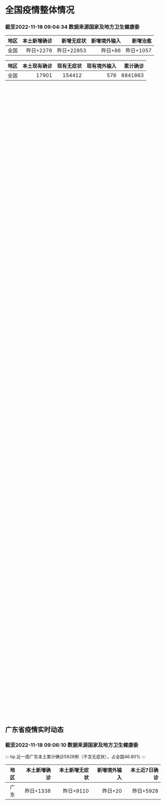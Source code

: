
# 全国疫情整体情况
### 截至2022-11-18 09:04:34 数据来源国家及地方卫生健康委

|地区|本土新增确诊|新增无症状|新增境外输入|新增治愈|
|:--:|---:|---:|---:|---:|
|全国|昨日+2276|昨日+22853|昨日+86|昨日+1057|

|地区|本土现有确诊|现有无症状|现有境外输入|累计确诊|
|:--:|---:|---:|---:|---:|
|全国|17901|154412|576|8841863|

<ChinaMap :dataList="dataList" :title="title"/>

<div id="chinaDayModify" style="width:100%;height:500px;margin-bottom:10px;"></div>
<div id="chinaAddHistoryData" style="width:100%;height:500px;margin-bottom:10px;"></div>
<div id="chinaNowHistoryData" style="width:100%;height:500px;margin-bottom:10px;"></div>
<div id="chinaTotalHistoryData" style="width:100%;height:500px;margin-bottom:10px;"></div>


## 广东省疫情实时动态
### 截至2022-11-18 09:06:10 数据来源国家及地方卫生健康委

::: tip 近一周广东本土累计确诊5928例（不含无症状），占全国46.80%
:::

|地区|本土新增确诊|本土新增无症状|新增境外输入|本土近7日确诊|
|:--:|---:|---:|---:|---:|
|广东|昨日+1338|昨日+9110|昨日+20|昨日+5928|

<div id="guangdongModify" style="width:100%;height:500px;margin-bottom:10px;"></div>
<div id="guangdongTotalHistory" style="width:100%;height:500px;margin-bottom:10px;"></div>
<div id="guangzhouModifyHistory" style="width:100%;height:500px;margin-bottom:10px;"></div>


<script>
import * as echarts from 'echarts'
export default {
  data(){
    return {
      title: '新增本土确诊',
      dataList: [{name: '台湾', value: 0, addList: []},{name: '香港', value: 0, addList: []},{name: '湖北', value: 2, addList: [{name: '武汉', num: 2},
]},{name: '上海', value: 4, addList: [{name: '松江', num: 2},
{name: '浦东', num: 1},
{name: '嘉定', num: 1},
]},{name: '吉林', value: 0, addList: []},{name: '广东', value: 1338, addList: [{name: '广州', num: 1241},
{name: '肇庆', num: 23},
{name: '东莞', num: 19},
{name: '湛江', num: 19},
{name: '深圳', num: 7},
]},{name: '海南', value: 2, addList: [{name: '海口', num: 2},
]},{name: '四川', value: 109, addList: [{name: '成都', num: 75},
{name: '外省返川人员', num: 20},
{name: '德阳', num: 8},
{name: '凉山', num: 3},
{name: '眉山', num: 1},
]},{name: '北京', value: 100, addList: [{name: '海淀', num: 39},
{name: '朝阳', num: 35},
{name: '东城', num: 7},
{name: '丰台', num: 3},
{name: '门头沟', num: 3},
]},{name: '内蒙古', value: 112, addList: [{name: '呼和浩特', num: 81},
{name: '鄂尔多斯', num: 30},
{name: '呼伦贝尔', num: 1},
]},{name: '福建', value: 10, addList: [{name: '厦门', num: 5},
{name: '龙岩', num: 3},
{name: '泉州', num: 2},
]},{name: '陕西', value: 74, addList: [{name: '榆林', num: 66},
{name: '西安', num: 3},
{name: '安康', num: 2},
{name: '渭南', num: 2},
{name: '汉中', num: 1},
]},{name: '浙江', value: 16, addList: [{name: '舟山', num: 4},
{name: '杭州', num: 3},
{name: '温州', num: 3},
{name: '湖州', num: 2},
{name: '宁波', num: 1},
]},{name: '黑龙江', value: 10, addList: [{name: '哈尔滨', num: 6},
{name: '绥化', num: 4},
]},{name: '山东', value: 10, addList: [{name: '青岛', num: 6},
{name: '济宁', num: 3},
{name: '临沂', num: 1},
]},{name: '重庆', value: 193, addList: [{name: '北碚区', num: 37},
{name: '南岸区', num: 28},
{name: '渝中区', num: 28},
{name: '巴南区', num: 17},
{name: '渝北区', num: 10},
]},{name: '云南', value: 33, addList: [{name: '昆明', num: 41},
{name: '昭通市', num: 5},
{name: '红河', num: 2},
{name: '德宏州', num: 2},
{name: '曲靖', num: 1},
]},{name: '江苏', value: 21, addList: [{name: '连云港', num: 8},
{name: '盐城', num: 8},
{name: '南京', num: 4},
{name: '泰州', num: 1},
]},{name: '天津', value: 3, addList: [{name: '未公布来源', num: 3},
]},{name: '河南', value: 108, addList: [{name: '郑州', num: 107},
{name: '漯河', num: 1},
]},{name: '广西', value: 1, addList: [{name: '未公布来源', num: 1},
]},{name: '新疆', value: 27, addList: [{name: '乌鲁木齐', num: 18},
{name: '喀什', num: 4},
{name: '克州', num: 1},
]},{name: '山西', value: 63, addList: [{name: '大同', num: 19},
{name: '太原', num: 19},
{name: '朔州', num: 10},
{name: '吕梁', num: 6},
{name: '忻州', num: 4},
]},{name: '辽宁', value: 1, addList: [{name: '沈阳', num: 1},
]},{name: '河北', value: 2, addList: [{name: '石家庄', num: 2},
]},{name: '湖南', value: 3, addList: [{name: '常德', num: 2},
{name: '郴州', num: 1},
]},{name: '安徽', value: 1, addList: [{name: '合肥', num: 1},
]},{name: '江西', value: 0, addList: []},{name: '西藏', value: 4, addList: [{name: '未公布来源', num: 4},
]},{name: '甘肃', value: 5, addList: [{name: '兰州', num: 5},
]},{name: '贵州', value: 18, addList: [{name: '遵义', num: 10},
{name: '毕节', num: 4},
{name: '贵阳', num: 2},
{name: '黔东南州', num: 1},
{name: '黔南州', num: 1},
]},{name: '澳门', value: 0, addList: []},{name: '青海', value: 6, addList: [{name: '西宁', num: 6},
]},{name: '宁夏', value: 0, addList: []},{name: '南海诸岛', value: 0, addList: []}]
    }
  },
  mounted () {
    const themeObj = {"color":["#2ec7c9","#b6a2de","#5ab1ef","#ffb980","#d87a80","#8d98b3","#e5cf0d","#97b552","#95706d","#dc69aa","#07a2a4","#9a7fd1","#588dd5","#f5994e","#c05050","#59678c","#c9ab00","#7eb00a","#6f5553","#c14089"],"backgroundColor":"rgba(0,0,0,0)","textStyle":{},"title":{"textStyle":{"color":"#008acd"},"subtextStyle":{"color":"#aaaaaa"}},"line":{"itemStyle":{"borderWidth":1},"lineStyle":{"width":2},"symbolSize":3,"symbol":"emptyCircle","smooth":true},"radar":{"itemStyle":{"borderWidth":1},"lineStyle":{"width":2},"symbolSize":3,"symbol":"emptyCircle","smooth":true},"bar":{"itemStyle":{"barBorderWidth":0,"barBorderColor":"#ccc"}},"pie":{"itemStyle":{"borderWidth":0,"borderColor":"#ccc"}},"scatter":{"itemStyle":{"borderWidth":0,"borderColor":"#ccc"}},"boxplot":{"itemStyle":{"borderWidth":0,"borderColor":"#ccc"}},"parallel":{"itemStyle":{"borderWidth":0,"borderColor":"#ccc"}},"sankey":{"itemStyle":{"borderWidth":0,"borderColor":"#ccc"}},"funnel":{"itemStyle":{"borderWidth":0,"borderColor":"#ccc"}},"gauge":{"itemStyle":{"borderWidth":0,"borderColor":"#ccc"}},"candlestick":{"itemStyle":{"color":"#d87a80","color0":"#2ec7c9","borderColor":"#d87a80","borderColor0":"#2ec7c9","borderWidth":1}},"graph":{"itemStyle":{"borderWidth":0,"borderColor":"#ccc"},"lineStyle":{"width":1,"color":"#aaaaaa"},"symbolSize":3,"symbol":"emptyCircle","smooth":true,"color":["#2ec7c9","#b6a2de","#5ab1ef","#ffb980","#d87a80","#8d98b3","#e5cf0d","#97b552","#95706d","#dc69aa","#07a2a4","#9a7fd1","#588dd5","#f5994e","#c05050","#59678c","#c9ab00","#7eb00a","#6f5553","#c14089"],"label":{"color":"#eeeeee"}},"map":{"itemStyle":{"areaColor":"#dddddd","borderColor":"#eeeeee","borderWidth":0.5},"label":{"color":"#d87a80"},"emphasis":{"itemStyle":{"areaColor":"rgba(254,153,78,1)","borderColor":"#444","borderWidth":1},"label":{"color":"rgb(100,0,0)"}}},"geo":{"itemStyle":{"areaColor":"#dddddd","borderColor":"#eeeeee","borderWidth":0.5},"label":{"color":"#d87a80"},"emphasis":{"itemStyle":{"areaColor":"rgba(254,153,78,1)","borderColor":"#444","borderWidth":1},"label":{"color":"rgb(100,0,0)"}}},"categoryAxis":{"axisLine":{"show":true,"lineStyle":{"color":"#008acd"}},"axisTick":{"show":true,"lineStyle":{"color":"#333"}},"axisLabel":{"show":true,"color":"#333"},"splitLine":{"show":false,"lineStyle":{"color":["#eee"]}},"splitArea":{"show":false,"areaStyle":{"color":["rgba(250,250,250,0.3)","rgba(200,200,200,0.3)"]}}},"valueAxis":{"axisLine":{"show":true,"lineStyle":{"color":"#008acd"}},"axisTick":{"show":true,"lineStyle":{"color":"#333"}},"axisLabel":{"show":true,"color":"#333"},"splitLine":{"show":true,"lineStyle":{"color":["#eee"]}},"splitArea":{"show":true,"areaStyle":{"color":["rgba(250,250,250,0.3)","rgba(200,200,200,0.3)"]}}},"logAxis":{"axisLine":{"show":true,"lineStyle":{"color":"#008acd"}},"axisTick":{"show":true,"lineStyle":{"color":"#333"}},"axisLabel":{"show":true,"color":"#333"},"splitLine":{"show":true,"lineStyle":{"color":["#eee"]}},"splitArea":{"show":true,"areaStyle":{"color":["rgba(250,250,250,0.3)","rgba(200,200,200,0.3)"]}}},"timeAxis":{"axisLine":{"show":true,"lineStyle":{"color":"#008acd"}},"axisTick":{"show":true,"lineStyle":{"color":"#333"}},"axisLabel":{"show":true,"color":"#333"},"splitLine":{"show":true,"lineStyle":{"color":["#eee"]}},"splitArea":{"show":false,"areaStyle":{"color":["rgba(250,250,250,0.3)","rgba(200,200,200,0.3)"]}}},"toolbox":{"iconStyle":{"borderColor":"#2ec7c9"},"emphasis":{"iconStyle":{"borderColor":"#18a4a6"}}},"legend":{"textStyle":{"color":"#333333"}},"tooltip":{"axisPointer":{"lineStyle":{"color":"#008acd","width":"1"},"crossStyle":{"color":"#008acd","width":"1"}}},"timeline":{"lineStyle":{"color":"#008acd","width":1},"itemStyle":{"color":"#008acd","borderWidth":1},"controlStyle":{"color":"#008acd","borderColor":"#008acd","borderWidth":0.5},"checkpointStyle":{"color":"#2ec7c9","borderColor":"#2ec7c9"},"label":{"color":"#008acd"},"emphasis":{"itemStyle":{"color":"#a9334c"},"controlStyle":{"color":"#008acd","borderColor":"#008acd","borderWidth":0.5},"label":{"color":"#008acd"}}},"visualMap":{"color":["#5ab1ef","#e0ffff"]},"dataZoom":{"backgroundColor":"rgba(47,69,84,0)","dataBackgroundColor":"#efefff","fillerColor":"rgba(182,162,222,0.2)","handleColor":"#008acd","handleSize":"100%","textStyle":{"color":"#333333"}},"markPoint":{"label":{"color":"#eeeeee"},"emphasis":{"label":{"color":"#eeeeee"}}}}

    echarts.registerTheme('dark', (themeObj))

    this.chartChDay = echarts.init(document.getElementById("chinaDayModify"), "dark")
,this.chartChAdd = echarts.init(document.getElementById("chinaAddHistoryData"), "dark")
,this.chartChNow = echarts.init(document.getElementById("chinaNowHistoryData"), "dark")
,this.chartChTotal = echarts.init(document.getElementById("chinaTotalHistoryData"), "dark")
,this.chartGdMod = echarts.init(document.getElementById("guangdongModify"), "dark")
,this.chartGdTotal = echarts.init(document.getElementById("guangdongTotalHistory"), "dark")
,this.chartGzMod = echarts.init(document.getElementById("guangzhouModifyHistory"), "dark")


    const option_gd_mod = {
      title: {
        text: '广东疫情新增趋势（人）'
      },
      tooltip: {
        trigger: 'axis',
        axisPointer: {
          type: 'cross',
          label: {
            backgroundColor: '#6a7985'
          }
        }
      },
      legend: {
        top: 20,
        data: [{name: '本土新增确诊',icon: 'rect'}, {name: '本土新增无症状',icon: 'rect'},{name: '新增境外输入',icon: 'rect'}]
      },
      grid: {
        left: '3%',
        right: '4%',
        bottom: '3%',
        containLabel: true
      },
      toolbox: {
        feature: {
          saveAsImage: {}
        }
      },
      xAxis: {
        type: 'category',
        boundaryGap: false,
        data: ["09.20","09.21","09.22","09.23","09.24","09.25","09.26","09.27","09.28","09.29","09.30","10.01","10.02","10.03","10.04","10.05","10.06","10.07","10.08","10.09","10.10","10.11","10.12","10.13","10.14","10.15","10.16","10.17","10.18","10.19","10.20","10.21","10.22","10.23","10.24","10.25","10.26","10.27","10.28","10.29","10.30","10.31","11.01","11.02","11.03","11.04","11.05","11.06","11.07","11.08","11.09","11.10","11.11","11.12","11.13","11.14","11.15","11.16","11.17",]
      },
      yAxis: {
        type: 'value'
      },
      series: [
        {
          name: '本土新增确诊',
          type: 'line',
          areaStyle: {},
          emphasis: {
            focus: 'series'
          },
          data: [3,1,2,5,6,7,12,4,18,16,22,17,19,27,34,37,41,47,34,31,38,43,36,53,60,35,23,36,50,26,27,19,32,23,33,45,15,27,63,83,291,242,125,103,195,219,252,224,319,592,500,546,760,727,707,586,564,1246,1338,]
        },
        {
          name: '本土新增无症状',
          type: 'line',
          areaStyle: {},
          emphasis: {
            focus: 'series'
          },
          data: [2,2,4,0,0,5,5,2,5,15,21,10,24,16,24,27,34,27,21,24,25,11,17,21,29,29,38,61,48,58,62,74,59,70,62,67,84,88,136,195,468,458,298,356,470,669,1330,1882,2330,2611,2507,2461,2996,3541,3941,5047,6215,8576,9110,]
        },
        {
          name: '新增境外输入',
          type: 'line',
          areaStyle: {},
          emphasis: {
            focus: 'series'
          },
          data: [12,13,14,15,12,19,14,15,21,15,11,29,11,19,18,19,27,10,14,27,27,14,17,15,24,18,18,11,12,14,25,17,9,19,12,6,5,11,14,14,8,7,10,12,13,9,21,10,12,16,14,23,9,15,19,19,24,10,20,]
        }
      ]
    };

    const option_gd_total = {
      title: {
        text: '广东疫情概览（人）'
      },
      tooltip: {
        trigger: 'axis',
        axisPointer: {
          type: 'cross',
          label: {
            backgroundColor: '#6a7985'
          }
        }
      },
      legend: {
        top: 20,
        data: [{name: '累计确诊',icon: 'rect'},{name: '累计治愈',icon: 'rect'}]
      },
      grid: {
        left: '3%',
        right: '4%',
        bottom: '3%',
        containLabel: true
      },
      toolbox: {
        feature: {
          saveAsImage: {}
        }
      },
      xAxis: {
        type: 'category',
        boundaryGap: false,
        data: ["09.20","09.21","09.22","09.23","09.24","09.25","09.26","09.27","09.28","09.29","09.30","10.01","10.02","10.03","10.04","10.05","10.06","10.07","10.08","10.09","10.10","10.11","10.12","10.13","10.14","10.15","10.16","10.17","10.18","10.19","10.20","10.21","10.22","10.23","10.24","10.25","10.26","10.27","10.28","10.29","10.30","10.31","11.01","11.02","11.03","11.04","11.05","11.06","11.07","11.08","11.09","11.10","11.11","11.12","11.13","11.14","11.15","11.16","11.17",]
      },
      yAxis: {
        type: 'value'
      },
      series: [
        {
          name: '累计确诊',
          type: 'line',
          areaStyle: {},
          emphasis: {
            focus: 'series'
          },
          data: [9813,9827,9843,9863,9881,9905,9931,9950,9991,10022,10055,10101,10131,10177,10229,10285,10353,10410,10458,10516,10581,10638,10691,10759,10843,10896,10947,10994,11056,11106,11138,11174,11215,11257,11302,11353,11373,11411,11488,11585,11884,12133,12268,12383,12591,12819,13092,13336,13657,14264,14779,15348,16117,16859,17585,18190,18778,20034,21392,]
        },
        {
          name: '累计治愈',
          type: 'line',
          areaStyle: {},
          emphasis: {
            focus: 'series'
          },
          data: [9140,9140,9529,9529,9529,9529,9529,9529,9529,9529,9529,9529,9529,9529,9529,9529,9877,9877,9877,9972,10007,10048,10091,10127,10127,10127,10178,10239,10298,10298,10298,10298,10298,10298,10298,10298,10298,10298,10298,10298,10298,10298,10298,10298,10298,10298,10298,10298,10298,11470,11470,11470,11470,11470,11470,11470,11470,11470,11470,]
        }
      ]
    };

    const option_gz_mod = {
      title: {
        text: '广州疫情新增趋势（人）'
      },
      tooltip: {
        trigger: 'axis',
        axisPointer: {
          type: 'cross',
          label: {
            backgroundColor: '#6a7985'
          }
        }
      },
      legend: {
        top: 20,
        data: [{name: '本土新增确诊',icon: 'rect'},{name: '本土新增无症状',icon: 'rect'}]
      },
      grid: {
        left: '3%',
        right: '4%',
        bottom: '3%',
        containLabel: true
      },
      toolbox: {
        feature: {
          saveAsImage: {}
        }
      },
      xAxis: {
        type: 'category',
        boundaryGap: false,
        data: ["0920","0921","0922","0923","0924","0925","0926","0927","0928","0929","0930","1001","1002","1003","1004","1005","1006","1007","1008","1009","1010","1011","1012","1013","1014","1015","1016","1017","1018","1019","1020","1021","1022","1023","1024","1025","1026","1027","1028","1029","1030","1031","1101","1102","1103","1104","1105","1106","1107","1108","1109","1110","1111","1112","1113","1114","1115","1116","1117",]
      },
      yAxis: {
        type: 'value'
      },
      series: [
        {
          name: '本土新增确诊',
          type: 'line',
          areaStyle: {},
          emphasis: {
            focus: 'series'
          },
          data: [0,0,1,4,5,2,2,0,1,1,2,0,5,10,12,14,21,17,18,5,13,6,10,25,23,20,3,16,22,6,10,12,18,16,22,27,11,19,54,66,232,190,85,83,149,168,183,158,232,478,423,466,694,662,656,552,509,1189,1241,]
        },
        {
          name: '本土新增无症状',
          type: 'line',
          areaStyle: {},
          emphasis: {
            focus: 'series'
          },
          data: [1,2,4,0,0,0,1,1,0,2,0,0,3,7,5,13,8,12,9,15,1,2,7,3,8,16,27,43,31,44,46,46,39,53,43,46,39,46,85,125,295,289,253,323,430,635,1259,1813,2263,2546,2430,2358,2921,3464,3876,4977,6138,8486,8989,]
        }
      ]
    };

    const option_ch_day  = {
      series: [
        {
          type: 'treemap',
          data: [
            {
              name: '本土新增确诊昨日+2276',
              value: 2276,
            },
            {
              name: '新增无症状昨日+22853',
              value: 22853,
            },
            {
              name: '新增境外输入昨日+86',
              value: 86,
            },
            {
              name: '新增治愈昨日+1057',
              value: 1057,
            },
          ]
        }
      ]
    };

    const option_ch_add = {
      title: {
        text: '新增疫情整体走势'
      },
      tooltip: {
        trigger: 'axis',
        axisPointer: {
          type: 'cross',
          label: {
            backgroundColor: '#6a7985'
          }
        }
      },
      legend: {
        top: 20,
        data: [{name: '本土确诊',icon: 'rect'}, {name: '无症状感染',icon: 'rect'},{name: '新增境外输入',icon: 'rect'}]
      },
      grid: {
        left: '3%',
        right: '4%',
        bottom: '3%',
        containLabel: true
      },
      toolbox: {
        feature: {
          saveAsImage: {}
        }
      },
      xAxis: {
        type: 'category',
        boundaryGap: false,
        data: ["09.18","09.19","09.20","09.21","09.22","09.23","09.24","09.25","09.26","09.27","09.28","09.29","09.30","10.01","10.02","10.03","10.04","10.05","10.06","10.07","10.08","10.09","10.10","10.11","10.12","10.13","10.14","10.15","10.16","10.17","10.18","10.19","10.20","10.21","10.22","10.23","10.24","10.25","10.26","10.27","10.28","10.29","10.30","10.31","11.01","11.02","11.03","11.04","11.05","11.06","11.07","11.08","11.09","11.10","11.11","11.12","11.13","11.14","11.15","11.16","11.17",]
      },
      yAxis: {
        type: 'value'
      },
      series: [
        {
          name: '本土确诊',
          type: 'line',
          areaStyle: {},
          emphasis: {
            focus: 'series'
          },
          data: [92,104,123,114,121,129,159,235,173,119,106,97,106,116,189,250,223,183,216,447,441,373,427,374,322,249,291,174,182,208,204,164,158,159,155,173,205,297,193,214,324,353,479,498,409,531,704,596,526,535,843,1294,1133,1150,1452,1675,1747,1621,1568,2328,2276,]
        },
        {
          name: '无症状感染',
          type: 'line',
          areaStyle: {},
          emphasis: {
            focus: 'series'
          },
          data: [715,525,485,512,627,624,601,597,636,625,526,625,549,432,466,626,747,1005,1267,1301,1307,1566,1662,1386,1154,1010,900,668,534,587,630,643,638,658,683,751,875,944,924,1123,1153,1566,2220,2221,2346,2669,3167,3063,3894,4961,6632,6882,7691,9385,10351,13086,14325,16151,18491,20804,22853,]
        },
        {
          name: '新增境外输入',
          type: 'line',
          areaStyle: {},
          emphasis: {
            focus: 'series'
          },
          data: [55,48,43,51,54,59,58,60,72,75,64,59,66,63,51,57,50,46,72,54,62,61,64,43,50,64,70,70,63,42,43,47,56,56,52,48,41,41,38,48,53,48,42,49,56,50,53,61,62,34,47,52,52,59,52,36,47,40,55,60,86,]
        }
      ]
    };

    const option_ch_now = {
      title: {
        text: '现有疫情整体走势'
      },
      tooltip: {
        trigger: 'axis',
        axisPointer: {
          type: 'cross',
          label: {
            backgroundColor: '#6a7985'
          }
        }
      },
      legend: {
        top: 20,
        data: [{name: '本土确诊',icon: 'rect'}, {name: '无症状感染',icon: 'rect'},{name: '新增境外输入',icon: 'rect'}]
      },
      grid: {
        left: '3%',
        right: '4%',
        bottom: '3%',
        containLabel: true
      },
      toolbox: {
        feature: {
          saveAsImage: {}
        }
      },
      xAxis: {
        type: 'category',
        boundaryGap: false,
        data: ["09.18","09.19","09.20","09.21","09.22","09.23","09.24","09.25","09.26","09.27","09.28","09.29","09.30","10.01","10.02","10.03","10.04","10.05","10.06","10.07","10.08","10.09","10.10","10.11","10.12","10.13","10.14","10.15","10.16","10.17","10.18","10.19","10.20","10.21","10.22","10.23","10.24","10.25","10.26","10.27","10.28","10.29","10.30","10.31","11.01","11.02","11.03","11.04","11.05","11.06","11.07","11.08","11.09","11.10","11.11","11.12","11.13","11.14","11.15","11.16","11.17",]
      },
      yAxis: {
        type: 'value'
      },
      series: [
        {
          name: '本土确诊',
          type: 'line',
          areaStyle: {},
          emphasis: {
            focus: 'series'
          },
          data: [3070,2881,2726,2606,2494,2477,2395,2404,2381,2378,2365,2359,2301,2314,2306,2341,2261,2263,2329,2666,2977,3240,3460,3637,3779,3824,3906,3854,3808,3777,3677,3595,3529,3362,3245,3179,3062,3127,3104,3107,3252,3440,3751,4101,4324,4641,5070,5473,5792,6113,6742,7801,8635,9385,10387,11647,12855,13935,14820,16631,17901,]
        },
        {
          name: '无症状感染',
          type: 'line',
          areaStyle: {},
          emphasis: {
            focus: 'series'
          },
          data: [576,577,571,577,564,563,552,558,585,613,632,610,608,631,623,629,615,620,628,633,641,646,644,623,618,632,657,650,655,636,635,623,624,624,629,605,592,578,562,551,549,547,527,537,530,523,527,530,532,504,502,512,520,530,532,528,534,538,525,541,576,]
        },
        {
          name: '新增境外输入',
          type: 'line',
          areaStyle: {},
          emphasis: {
            focus: 'series'
          },
          data: [17213,16241,14762,14010,13518,11627,11277,10573,10414,10373,10105,9829,9770,9618,8814,8449,8109,8069,8744,9419,10193,11206,11944,12805,13455,13998,14442,14606,14679,14750,14715,14774,14658,14360,14193,14094,14026,14399,14475,14817,15140,15931,17538,19036,20631,22423,24734,26924,30018,34158,39861,45493,51292,59141,67715,79170,91603,105362,120524,136643,154412,]
        }
      ]
    };

    const option_ch_total = {
      title: {
        text: '累计疫情整体走势'
      },
      tooltip: {
        trigger: 'axis',
        axisPointer: {
          type: 'cross',
          label: {
            backgroundColor: '#6a7985'
          }
        }
      },
      legend: {
        top: 20,
        data: [{name: '确诊(含港澳台)', con: 'rect'}, {name: '死亡(含港澳台)',icon: 'rect'}]
      },
      grid: {
        left: '3%',
        right: '4%',
        bottom: '3%',
        containLabel: true
      },
      toolbox: {
        feature: {
          saveAsImage: {}
        }
      },
      xAxis: {
        type: 'category',
        boundaryGap: false,
        data: ["09.18","09.19","09.20","09.21","09.22","09.23","09.24","09.25","09.26","09.27","09.28","09.29","09.30","10.01","10.02","10.03","10.04","10.05","10.06","10.07","10.08","10.09","10.10","10.11","10.12","10.13","10.14","10.15","10.16","10.17","10.18","10.19","10.20","10.21","10.22","10.23","10.24","10.25","10.26","10.27","10.28","10.29","10.30","10.31","11.01","11.02","11.03","11.04","11.05","11.06","11.07","11.08","11.09","11.10","11.11","11.12","11.13","11.14","11.15","11.16","11.17",]
      },
      yAxis: {
        type: 'value'
      },
      series: [
        {
          name: '确诊(含港澳台)',
          type: 'line',
          areaStyle: {},
          emphasis: {
            focus: 'series'
          },
          data: [6626392,6655661,6701113,6748819,6792066,6833790,6872895,6912675,6942179,6988610,7037863,7083359,7127469,7171159,7215114,7249310,7299603,7355347,7402656,7454504,7499946,7499946,7578751,7621171,7621171,7621171,7778306,7822739,7865269,7895059,7895059,7895059,8026778,8064765,8101522,8137786,8137786,8137786,8246496,8283181,8318921,8352484,8385213,8409023,8444367,8478830,8510115,8538758,8565587,8591083,8609153,8635852,8662662,8686925,8709454,8731122,8752310,8771347,8792321,8818365,8841863,]
        },
        {
          name: '死亡(含港澳台)',
          type: 'line',
          areaStyle: {},
          emphasis: {
            focus: 'series'
          },
          data: [25671,25712,25744,25792,25868,26074,26132,26176,26244,26278,26330,26388,26446,26500,26568,26609,21422,26706,26769,26823,26823,26823,26823,26823,26823,26823,26823,26823,26823,26823,26823,26823,26823,26823,26823,26823,26823,26823,26823,26823,26823,26823,26823,26823,26823,26823,26823,26823,26823,26823,28900,28939,28939,28939,28939,28939,28939,28939,28939,28939,28939,]
        }
      ]
    };

    this.chartGdMod.setOption(option_gd_mod);
    this.chartGdTotal.setOption(option_gd_total);
    this.chartGzMod.setOption(option_gz_mod);
    this.chartChDay.setOption(option_ch_day);
    this.chartChAdd.setOption(option_ch_add);
    this.chartChNow.setOption(option_ch_now);
    this.chartChTotal.setOption(option_ch_total);

    window.onresize = () => {
      this.chartGdMod.resize()
      this.chartGdTotal.resize()
      this.chartGzMod.resize()
      this.chartChDay.resize()
      this.chartChAdd.resize()
      this.chartChNow.resize()
      this.chartChTotal.resize()
    }
  }
}
</script>

## 广东省各地区疫情情况

::: danger 247个中高风险地区
:::

|地区|本土新增确诊|本土新增无症状|本土近7日确诊|中高风险地区|
|:--:|---:|---:|---:|---:|
|广州|+1241|+8989|+5503|+113|
|肇庆|+23|+13|+53|+12|
|东莞|+19|+32|+51|+32|
|湛江|+19|+9|+26|+13|
|佛山|+7|+26|+15|0|
|深圳|+7|+5|+32|+6|
|阳江|+5|+2|+16|+13|
|茂名|+5|0|+98|+7|
|惠州|+4|0|+9|+9|
|韶关|+3|+1|+14|+3|
|清远|+1|+2|+64|+2|
|江门|+1|+2|+2|+10|
|汕头|+1|0|+22|0|
|中山|+1|0|+7|+11|
|云浮|+1|0|+1|0|
|揭阳|0|+16|0|+2|
|珠海|0|+10|+12|+10|
|梅州|0|+2|0|+2|
|潮州|0|+1|+1|+2|
|河源|0|0|+2|0|
|汕尾|0|0|0|0|


## 广东疫情热点动态

  
### 11-18 10:09
::: tip 广州疾控：部分区域前期聚集性疫情已经逐步得到控制
11月17日17时，广州市人民政府新闻办公室召开广州市疫情防控新闻发布会（2022年总第126场）。据广州市卫生健康委副主任、新闻发言人张屹介绍，11月16日0至24时，广州市新增8761例新冠病毒本...

广东台触电新闻

[阅读全文](https://view.inews.qq.com/a/20221118A01Y9E00?uid=101705948131&chlid=_qqnews_custom_search_pictext#)
:::

### 11-18 09:48
::: tip 11月18日广州多区开展核酸检测“应检尽检”
广州越秀、海珠、荔湾、天河、白云、黄埔、花都、番禺等多区发布关于11月18日开展核酸检测“应检尽检”的通告，详情如下：
越秀区
▼
越秀区关于11月18日开展核酸检测“应检尽检”的通知
因疫情防控需要...

南方都市报

[阅读全文](https://view.inews.qq.com/a/20221118A01PPR00?uid=101705948131&chlid=_qqnews_custom_search_pictext#)
:::

### 11-18 09:25
::: tip 斗门区疫情防控指挥部：出入公共场所，必须规范佩戴口罩！
南都讯  11月18日凌晨，珠海市斗门区新型冠状病毒肺炎疫情防控指挥部发布《关于进一步加强全区社会面疫情防控工作的通告》，通告中提到，全区所有人员出入公共场所，必须规范佩戴口罩。通告全文如下：鉴于当前...

信息来源：南方都市报

[阅读全文](https://h5.baike.qq.com/mobile/landing.html?docid=20221118A01I6P00&isNews=1&adtag=wxjk.yqssc.yqdt)
:::

### 11-18 09:18
::: tip 11月17日0-24时，珠海新增本土无症状感染者10例，详情公布
来源：健康珠海珠海市疫情相关信息报告（11月17日0-24时）11月17日0-24时，珠海新增本土新冠病毒无症状感染者10例（其中7例已通报），详情如下：无症状感染者1：女，36岁，住香洲区南屏镇华发...

信息来源：环球网

[阅读全文](https://h5.baike.qq.com/mobile/landing.html?docid=20221118A01G7P00&isNews=1&adtag=wxjk.yqssc.yqdt)
:::

### 11-18 09:07
::: tip 今早，深圳2家医院发布停诊通知！
 最新消息！



今天（18日）

深圳2家医院发布重要通知

这些服务暂停



图片


今天（18日）08：51

深圳大学第一附属医院

发布公告

即刻起（福田区笋岗西路3002号）

暂...

深圳大件事

[阅读全文](https://mp.weixin.qq.com/s?__biz=MzA4NTczOTMzMQ==&mid=2651398652&idx=2&sn=dd0130810dda55385fb4b25c3f02d4d7&chksm=842ed3d0b3595ac69830e38e21081e9eab11aef302a988ae9aa7a0d324ebd764bfc56cc22fb3&mpshare=1&scene=1&srcid=1118wwC8vfI7UnCiIn4WmfOY&sharer_sharetime=1668736775761&sharer_shareid=cf6417681f1ab593d86f6816cedb531b&version=4.0.19.6020&platform=win#rd)
:::

### 11-18 09:04
::: tip 刚刚通报！广州多区最新通告
广东省卫健委获悉，11月17日0-24时，广东省新增本土确诊病例321例（广州255例，深圳7例，佛山4例，韶关1例，惠州4例，中山1例，江门1例，阳江5例，湛江19例，肇庆22例，清远1例，云浮1例...

羊城晚报

[阅读全文](https://view.inews.qq.com/a/20221118A01DD600?uid=101705948131&chlid=_qqnews_custom_search_pictext#)
:::

### 11-18 08:52
::: tip 11月17日，深圳新增7例确诊病例和5例无症状感染者
来源：深圳卫健委11月17日0-24时，深圳新增7例新冠肺炎确诊病例和5例新冠病毒无症状感染者。其中，在集中隔离观察人员中发现5例，在居家隔离医学观察人员中发现2例，在闭环管理的重点人员筛查中发现2例...

信息来源：环球网

[阅读全文](https://h5.baike.qq.com/mobile/landing.html?docid=20221118A017I500&isNews=1&adtag=wxjk.yqssc.yqdt)
:::

### 11-18 06:02
::: tip 17日，湛江坡头发现1例新冠肺炎阳性感染者，风险区域划定！
关于坡头区新增一例新冠肺炎阳性感染者的通告2022年11月17日，坡头区发现1例新冠肺炎阳性感染者。目前，对甄别出的密接人员均已落实管控，相关场所已全面消毒。现将有关个案主要行程轨迹公布如下：新增阳性...

信息来源：南方PLUS

[阅读全文](https://h5.baike.qq.com/mobile/landing.html?docid=20221118A00EPI00&isNews=1&adtag=wxjk.yqssc.yqdt)
:::

### 11-18 00:09
::: tip 阳江市江城区发布关于开展核酸检测的通告
阳江市江城区关于开展核酸检测的通告广大居民群众：为进一步做好江城区新冠肺炎疫情防控工作，更好地服务辖区内居民群众，及时排查风险隐患，经江城区新冠肺炎疫情防控指挥部研究，定于11月18日继续在全区开展免...

信息来源：南方PLUS

[阅读全文](https://h5.baike.qq.com/mobile/landing.html?docid=20221118A004AG00&isNews=1&adtag=wxjk.yqssc.yqdt)
:::

### 11-17 23:55
::: tip 广州白云：11月18日开展核酸检测“应检尽检”
文/羊城晚报全媒体记者 符畅11月17日，广州市白云区新冠肺炎防控指挥办新冠病毒检测工作专班发布关于11月18日开展核酸检测“应检尽检”的通知，全文如下：白云区广大市民朋友：疫情防控，人人有责！根据新...

信息来源：羊城派

[阅读全文](https://h5.baike.qq.com/mobile/landing.html?docid=20221117A0AIG300&isNews=1&adtag=wxjk.yqssc.yqdt)
:::


## 广州疫情热点动态

  
### 11-18 10:09
::: tip 广州疾控：部分区域前期聚集性疫情已经逐步得到控制
11月17日17时，广州市人民政府新闻办公室召开广州市疫情防控新闻发布会（2022年总第126场）。据广州市卫生健康委副主任、新闻发言人张屹介绍，11月16日0至24时，广州市新增8761例新冠病毒本...

广东台触电新闻

[阅读全文](https://view.inews.qq.com/a/20221118A01Y9E00?uid=101705948131&chlid=_qqnews_custom_search_pictext#)
:::

### 11-18 09:48
::: tip 11月18日广州多区开展核酸检测“应检尽检”
广州越秀、海珠、荔湾、天河、白云、黄埔、花都、番禺等多区发布关于11月18日开展核酸检测“应检尽检”的通告，详情如下：
越秀区
▼
越秀区关于11月18日开展核酸检测“应检尽检”的通知
因疫情防控需要...

南方都市报

[阅读全文](https://view.inews.qq.com/a/20221118A01PPR00?uid=101705948131&chlid=_qqnews_custom_search_pictext#)
:::

### 11-18 09:04
::: tip 刚刚通报！广州多区最新通告
广东省卫健委获悉，11月17日0-24时，广东省新增本土确诊病例321例（广州255例，深圳7例，佛山4例，韶关1例，惠州4例，中山1例，江门1例，阳江5例，湛江19例，肇庆22例，清远1例，云浮1例...

羊城晚报

[阅读全文](https://view.inews.qq.com/a/20221118A01DD600?uid=101705948131&chlid=_qqnews_custom_search_pictext#)
:::

### 11-18 09:25
::: tip 斗门区疫情防控指挥部：出入公共场所，必须规范佩戴口罩！
南都讯  11月18日凌晨，珠海市斗门区新型冠状病毒肺炎疫情防控指挥部发布《关于进一步加强全区社会面疫情防控工作的通告》，通告中提到，全区所有人员出入公共场所，必须规范佩戴口罩。通告全文如下：鉴于当前...

信息来源：南方都市报

[阅读全文](https://h5.baike.qq.com/mobile/landing.html?docid=20221118A01I6P00&isNews=1&adtag=wxjk.yqssc.yqdt)
:::

### 11-18 09:18
::: tip 11月17日0-24时，珠海新增本土无症状感染者10例，详情公布
来源：健康珠海珠海市疫情相关信息报告（11月17日0-24时）11月17日0-24时，珠海新增本土新冠病毒无症状感染者10例（其中7例已通报），详情如下：无症状感染者1：女，36岁，住香洲区南屏镇华发...

信息来源：环球网

[阅读全文](https://h5.baike.qq.com/mobile/landing.html?docid=20221118A01G7P00&isNews=1&adtag=wxjk.yqssc.yqdt)
:::

### 11-18 09:07
::: tip 今早，深圳2家医院发布停诊通知！
 最新消息！



今天（18日）

深圳2家医院发布重要通知

这些服务暂停



图片


今天（18日）08：51

深圳大学第一附属医院

发布公告

即刻起（福田区笋岗西路3002号）

暂...

深圳大件事

[阅读全文](https://mp.weixin.qq.com/s?__biz=MzA4NTczOTMzMQ==&mid=2651398652&idx=2&sn=dd0130810dda55385fb4b25c3f02d4d7&chksm=842ed3d0b3595ac69830e38e21081e9eab11aef302a988ae9aa7a0d324ebd764bfc56cc22fb3&mpshare=1&scene=1&srcid=1118wwC8vfI7UnCiIn4WmfOY&sharer_sharetime=1668736775761&sharer_shareid=cf6417681f1ab593d86f6816cedb531b&version=4.0.19.6020&platform=win#rd)
:::

### 11-18 08:52
::: tip 11月17日，深圳新增7例确诊病例和5例无症状感染者
来源：深圳卫健委11月17日0-24时，深圳新增7例新冠肺炎确诊病例和5例新冠病毒无症状感染者。其中，在集中隔离观察人员中发现5例，在居家隔离医学观察人员中发现2例，在闭环管理的重点人员筛查中发现2例...

信息来源：环球网

[阅读全文](https://h5.baike.qq.com/mobile/landing.html?docid=20221118A017I500&isNews=1&adtag=wxjk.yqssc.yqdt)
:::

### 11-18 06:02
::: tip 17日，湛江坡头发现1例新冠肺炎阳性感染者，风险区域划定！
关于坡头区新增一例新冠肺炎阳性感染者的通告2022年11月17日，坡头区发现1例新冠肺炎阳性感染者。目前，对甄别出的密接人员均已落实管控，相关场所已全面消毒。现将有关个案主要行程轨迹公布如下：新增阳性...

信息来源：南方PLUS

[阅读全文](https://h5.baike.qq.com/mobile/landing.html?docid=20221118A00EPI00&isNews=1&adtag=wxjk.yqssc.yqdt)
:::

### 11-18 00:09
::: tip 阳江市江城区发布关于开展核酸检测的通告
阳江市江城区关于开展核酸检测的通告广大居民群众：为进一步做好江城区新冠肺炎疫情防控工作，更好地服务辖区内居民群众，及时排查风险隐患，经江城区新冠肺炎疫情防控指挥部研究，定于11月18日继续在全区开展免...

信息来源：南方PLUS

[阅读全文](https://h5.baike.qq.com/mobile/landing.html?docid=20221118A004AG00&isNews=1&adtag=wxjk.yqssc.yqdt)
:::

### 11-17 23:55
::: tip 广州白云：11月18日开展核酸检测“应检尽检”
文/羊城晚报全媒体记者 符畅11月17日，广州市白云区新冠肺炎防控指挥办新冠病毒检测工作专班发布关于11月18日开展核酸检测“应检尽检”的通知，全文如下：白云区广大市民朋友：疫情防控，人人有责！根据新...

信息来源：羊城派

[阅读全文](https://h5.baike.qq.com/mobile/landing.html?docid=20221117A0AIG300&isNews=1&adtag=wxjk.yqssc.yqdt)
:::

